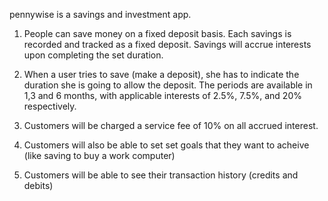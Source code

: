 pennywise is a savings and investment app.

1. People can save money on a fixed deposit basis. Each savings is recorded and tracked as a fixed deposit. Savings will accrue interests upon completing the set duration.

2. When a user tries to save (make a deposit), she has to indicate the duration she is going to allow the deposit. The periods are available in 1,3 and 6 months, with applicable interests of 2.5%, 7.5%, and 20% respectively.

3. Customers will be charged a service fee of 10% on all accrued interest.

4. Customers will also be able to set set goals that they want to acheive (like saving to buy a work computer)

5. Customers will be able to see their transaction history (credits and debits)
